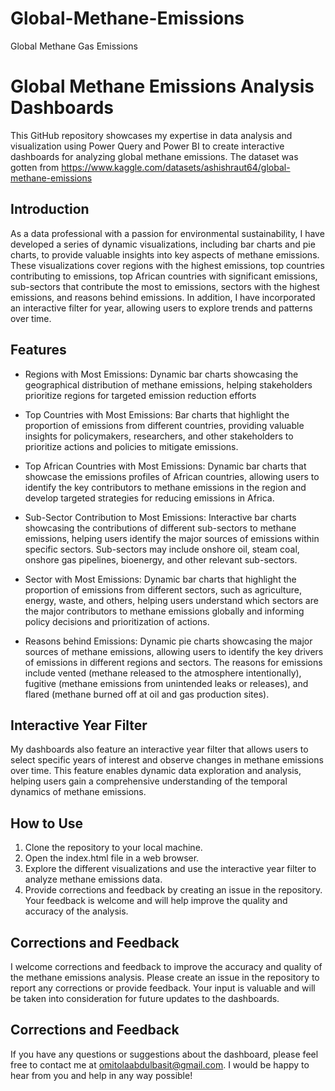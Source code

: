 # Global-Methane-Emissions
Global Methane Gas Emissions

# Global Methane Emissions Analysis Dashboards

This GitHub repository showcases my expertise in data analysis and visualization using Power Query and Power BI to create interactive dashboards for analyzing global methane emissions. The dataset was gotten from https://www.kaggle.com/datasets/ashishraut64/global-methane-emissions

## Introduction
As a data professional with a passion for environmental sustainability, I have developed a series of dynamic visualizations, including bar charts and pie charts, to provide valuable insights into key aspects of methane emissions. These visualizations cover regions with the highest emissions, top countries contributing to emissions, top African countries with significant emissions, sub-sectors that contribute the most to emissions, sectors with the highest emissions, and reasons behind emissions. In addition, I have incorporated an interactive filter for year, allowing users to explore trends and patterns over time.

## Features
- Regions with Most Emissions: 
  Dynamic bar charts showcasing the geographical distribution of methane emissions, helping stakeholders prioritize regions for targeted emission reduction efforts
  
- Top Countries with Most Emissions: 
  Bar charts that highlight the proportion of emissions from different countries, providing valuable insights for policymakers, researchers, and other stakeholders to prioritize actions and policies to mitigate emissions.
  
- Top African Countries with Most Emissions: 
  Dynamic bar charts that showcase the emissions profiles of African countries, allowing users to identify the key contributors to methane emissions in the region and develop targeted strategies for reducing emissions in Africa.
  
- Sub-Sector Contribution to Most Emissions: 
  Interactive bar charts showcasing the contributions of different sub-sectors to methane emissions, helping users identify the major sources of emissions within specific sectors. Sub-sectors may include onshore oil, steam coal, onshore gas pipelines, bioenergy, and other relevant sub-sectors.
  
- Sector with Most Emissions: 
  Dynamic bar charts that highlight the proportion of emissions from different sectors, such as agriculture, energy, waste, and others, helping users understand which sectors are the major contributors to methane emissions globally and informing policy decisions and prioritization of actions.
  
- Reasons behind Emissions: 
  Dynamic pie charts showcasing the major sources of methane emissions, allowing users to identify the key drivers of emissions in different regions and sectors. The reasons for emissions include vented (methane released to the atmosphere intentionally), fugitive (methane emissions from unintended leaks or releases), and flared (methane burned off at oil and gas production sites).

## Interactive Year Filter
My dashboards also feature an interactive year filter that allows users to select specific years of interest and observe changes in methane emissions over time. This feature enables dynamic data exploration and analysis, helping users gain a comprehensive understanding of the temporal dynamics of methane emissions.

## How to Use
1. Clone the repository to your local machine.
2. Open the index.html file in a web browser.
3. Explore the different visualizations and use the interactive year filter to analyze methane emissions data.
4. Provide corrections and feedback by creating an issue in the repository. Your feedback is welcome and will help improve the quality and accuracy of the analysis.

## Corrections and Feedback
I welcome corrections and feedback to improve the accuracy and quality of the methane emissions analysis. Please create an issue in the repository to report any corrections or provide feedback. Your input is valuable and will be taken into consideration for future updates to the dashboards.

## Corrections and Feedback
If you have any questions or suggestions about the dashboard, please feel free to contact me at [omitolaabdulbasit@gmail.com](mailto:omitolaabdulbasit@gmail.com). I would be happy to hear from you and help in any way possible!
